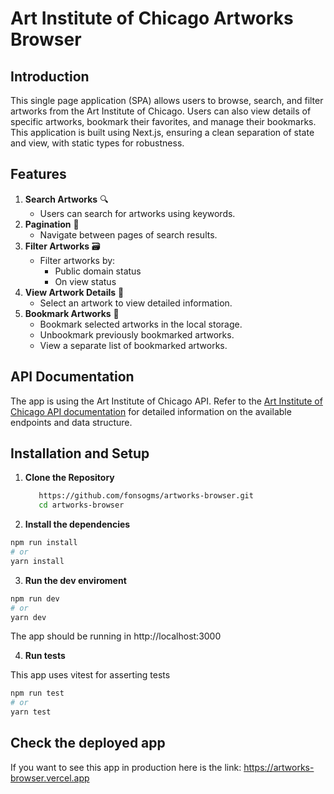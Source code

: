 # Art Institute of Chicago Artworks Browser

## Introduction

This single page application (SPA) allows users to browse, search, and filter artworks from the Art Institute of Chicago. Users can also view details of specific artworks, bookmark their favorites, and manage their bookmarks. This application is built using Next.js, ensuring a clean separation of state and view, with static types for robustness.

## Features

1. **Search Artworks** 🔍  
   - Users can search for artworks using keywords.
2. **Pagination** 📖
   - Navigate between pages of search results.
3. **Filter Artworks** 🗃️
   - Filter artworks by:
     - Public domain status
     - On view status
4. **View Artwork Details** 👀
   - Select an artwork to view detailed information.
5. **Bookmark Artworks** 🔖
   - Bookmark selected artworks in the local storage.
   - Unbookmark previously bookmarked artworks.
   - View a separate list of bookmarked artworks.

## API Documentation

The app is using the Art Institute of Chicago API.
Refer to the [Art Institute of Chicago API documentation](https://api.artic.edu/) for detailed information on the available endpoints and data structure.

## Installation and Setup

1. **Clone the Repository**

   ```bash
      https://github.com/fonsogms/artworks-browser.git
      cd artworks-browser
   ```

2. **Install the dependencies**

```bash
npm run install
# or
yarn install

```

3. **Run the dev enviroment**

```bash
npm run dev
# or
yarn dev

```

The app should be running in http://localhost:3000

4. **Run tests**

This app uses vitest for asserting tests

```bash
npm run test
# or
yarn test
```

## Check the deployed app

If you want to see this app in production here is the link:
https://artworks-browser.vercel.app

